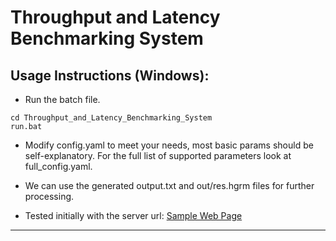 # Throughput and Latency Benchmarking System

## Usage Instructions (Windows):

- Run the batch file.
```commandline
cd Throughput_and_Latency_Benchmarking_System
run.bat
```

- Modify config.yaml to meet your needs, most basic params should be self-explanatory. For the full list of supported parameters look at full_config.yaml.

- We can use the generated output.txt and out/res.hgrm files for further processing.

- Tested initially with the server url: [Sample Web Page](https://www.example.com/)
---